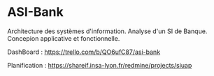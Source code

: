 ASI-Bank
========

Architecture des systèmes d'information. Analyse d'un SI de Banque.
Concepion applicative et fonctionnelle.

DashBoard : https://trello.com/b/QO6ufC87/asi-bank

Planification : https://shareif.insa-lyon.fr/redmine/projects/siuap


